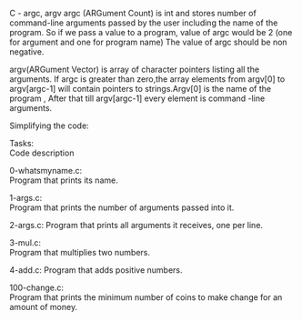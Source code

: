 C - argc, argv
argc (ARGument Count) is int and stores number of command-line arguments passed by the user including the name of the program. So if we pass a value to a program, value of argc would be 2 (one for argument and one for program name) The value of argc should be non negative.

argv(ARGument Vector) is array of character pointers listing all the arguments. If argc is greater than zero,the array elements from argv[0] to argv[argc-1] will contain pointers to strings.Argv[0] is the name of the program , After that till argv[argc-1] every element is command -line arguments.

Simplifying the code:

Tasks:	
Code description

0-whatsmyname.c:	
Program that prints its name.

1-args.c:	
Program that prints the number of arguments passed into it.

2-args.c:
Program that prints all arguments it receives, one per line.

3-mul.c:	
Program that multiplies two numbers.

4-add.c:
Program that adds positive numbers.

100-change.c:	
Program that prints the minimum number of coins to make change for an amount of money.
